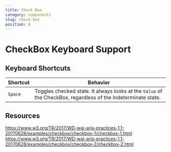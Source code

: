 ```yaml
---
title: Check Box
category: components
slug: check-box
position: 8
---
```

# CheckBox Keyboard Support

## Keyboard Shortcuts

| Shortcut | Behavior |
|----------|----------|
| `Space` | Toggles checked state. It always looks at the `Value` of the CheckBox, regardless of the Indeterminate state. |

## Resources

https://www.w3.org/TR/2017/WD-wai-aria-practices-1.1-20170628/examples/checkbox/checkbox-1/checkbox-1.html
https://www.w3.org/TR/2017/WD-wai-aria-practices-1.1-20170628/examples/checkbox/checkbox-2/checkbox-2.html
